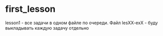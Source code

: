 # first_lesson
lesson1 - все задачи в одном файле по очереди.
Файл lesXX-exX - буду выкладывать каждую задачу отдельно
